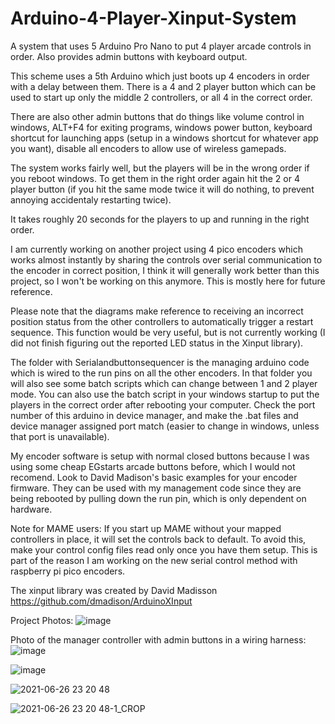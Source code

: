 # Arduino-4-Player-Xinput-System
A system that uses 5 Arduino Pro Nano to put 4 player arcade controls in order. Also provides admin buttons with keyboard output.

This scheme uses a 5th Arduino which just boots up 4 encoders in order with a delay between them. There is a 4 and 2 player button which can be used to start up only the middle 2 controllers, or all 4 in the correct order.

There are also other admin buttons that do things like volume control in windows, ALT+F4 for exiting programs, windows power button, keyboard shortcut for launching apps (setup in a windows shortcut for whatever app you want), disable all encoders to allow use of wireless gamepads.

The system works fairly well, but the players will be in the wrong order if you reboot windows. To get them in the right order again hit the 2 or 4 player button (if you hit the same mode twice it will do nothing, to prevent annoying accidentaly restarting twice).

It takes roughly 20 seconds for the players to up and running in the right order.

I am currently working on another project using 4 pico encoders which works almost instantly by sharing the controls over serial communication to the encoder in correct position, I think it will generally work better than this project, so I won't be working on this anymore. This is mostly here for future reference.

Please note that the diagrams make reference to receiving an incorrect position status from the other controllers to automatically trigger a restart sequence. This function would be very useful, but is not currently working (I did not finish figuring out the reported LED status in the Xinput library).

The folder with Serialandbuttonsequencer is the managing arduino code which is wired to the run pins on all the other encoders. In that folder you will also see some batch scripts which can change between 1 and 2 player mode. You can also use the batch script in your windows startup to put the players in the correct order after rebooting your computer. Check the port number of this arduino in device manager, and make the .bat files and device manager assigned port match (easier to change in windows, unless that port is unavailable).

My encoder software is setup with normal closed buttons because I was using some cheap EGstarts arcade buttons before, which I would not recomend. Look to David Madison's basic examples for your encoder firmware. They can be used with my management code since they are being rebooted by pulling down the run pin, which is only dependent on hardware.

Note for MAME users:
If you start up MAME without your mapped controllers in place, it will set the controls back to default. To avoid this, make your control config files read only once you have them setup. This is part of the reason I am working on the new serial control method with raspberry pi pico encoders.

The xinput library was created by David Madisson
https://github.com/dmadison/ArduinoXInput

Project Photos:
![image](https://user-images.githubusercontent.com/29419798/168445038-afdc9bdb-4b6c-43f4-9cc5-564432a1c696.png)

Photo of the manager controller with admin buttons in a wiring harness:
![image](https://user-images.githubusercontent.com/29419798/168445071-4fdd1555-eb4a-4cf4-b4c4-e69531926596.png)


![image](https://user-images.githubusercontent.com/29419798/168445124-c183cc83-fad0-40f7-9f6c-deb3b5572cec.png)

![2021-06-26 23 20 48](https://user-images.githubusercontent.com/29419798/168445159-9584b750-30fa-42ed-83ff-06823afbf640.jpg)

![2021-06-26 23 20 48-1_CROP](https://user-images.githubusercontent.com/29419798/168445172-8e902efa-8def-4964-9a00-c1be9ce23e55.jpg)


